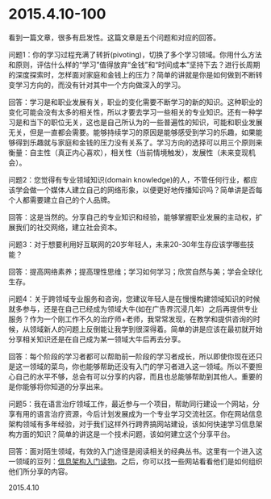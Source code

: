 2015.4.10-100
=============
看到一篇文章，很多有启发性。这篇文章是五个问题和对应的回答。

问题1：你的学习过程充满了转折(pivoting)，切换了多个学习领域。你用什么方法和原则，评估什么样的“学习”值得放弃“金钱”和“时间成本”坚持下去？进行长周期的深度探索时，怎样面对家庭和金钱上的压力？简单的讲就是你是如何做到不断转变学习方向的，而没有针对其中一个方向做深入的学习。

回答：学习是和职业发展有关，职业的变化需要不断学习的新的知识。这种职业的变化可能会没有太多的相关性，所以才要去学习一些相关的专业知识。还有一种学习是和当下的职位无关，这也是自己所认为的一些普遍性的知识，可能和职业发展无关，但是一直都会需要。能够持续学习的原因是能够感受到学习的乐趣，如果能够得到乐趣就与家庭和金钱的压力没有关系了。学习方向的选择可以用三个原则来衡量：自主性（真正内心喜欢），相关性（当前情境触发），发展性（未来变现机会）。

问题2：您觉得有专业领域知识(domain knowledge)的人，不管任何行业，都应该学会做一个媒体人建立自己的网络形象，以便更好地传播知识吗？简单讲是否每个人都需要建立自己的个人品牌。

回答：这是当然的。分享自己的专业知识和经验，能够掌握职业发展的主动权，扩展我们的社交网络，建立社会资本。

问题3：对于想要利用好互联网的20岁年轻人，未来20-30年生存应该学哪些技能？

回答：提高网络素养；提高理性思维；学习如何学习；欣赏自然与美；学会全球化生存。

问题4：关于跨领域专业服务和咨询，您建议年轻人是在慢慢构建领域知识的时候就多参与，还是在自己已经成为领域大牛(如在广告界沉浸几年）之后再提供专业服务？作为一个刚工作不久的治疗师+老师，我常常发现，在教学和提供咨询的时候，从领域新人的问题上反倒能让我学到很深得着。简单的讲是应该在最初就开始分享相关知识还是在自己成为某一领域大牛后再去分享。

回答：每个阶段的学习者都可以帮助前一阶段的学习者成长，所以即使你现在还只是这一领域的菜鸟，你也能够帮助还没有入门的学习者进入这一领域。所以不要担心自己的水平不够，总会有可以分享的内容，而且也总能够帮助到其他人。重要的是你能够将你知道的分享出来。

问题5：我在语言治疗领域工作，最近参与一个项目，帮助同行建设一个网站，分享有用的语言治疗资源，今后计划发展成为一个专业学习交流社区。你在网站信息架构领域有多年经验，对于我们这样外行跨界搞网站建设，该如何快速学习信息架构方面的知识？简单的讲这是一个技术问题，该如何建立这个分享平台。

回答：面对陌生领域，有效的入门途径是阅读相关的经典丛书。这里有一个进入这一领域的豆列：[信息架构入门读物](http://www.douban.com/doulist/172570/)。之后，你可以找一些网站看看他们是如何组织他们所分享的内容。

2015.4.10